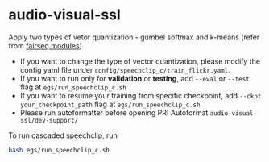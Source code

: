 # audio-visual-ssl
Apply two types of vetor quantization - gumbel softmax and k-means (refer from [fairseq.modules](https://github.com/pytorch/fairseq/tree/main/fairseq/modules))

* If you want to change the type of vector quantization, please modify the config yaml file under `config/speechclip_c/train_flickr.yaml`.
* If you want to run only for **validation** or **testing**, add `--eval` or `--test` flag at `egs/run_speechclip_c.sh`
* If you want to resume your training from specific checkpoint, add `--ckpt your_checkpoint_path` flag at  `egs/run_speechclip_c.sh`
* Please run autoformatter before opening PR! Autoformat `audio-visual-ssl/dev-support/`
  
To run cascaded speechclip, run
```bash
bash egs/run_speechclip_c.sh

```
